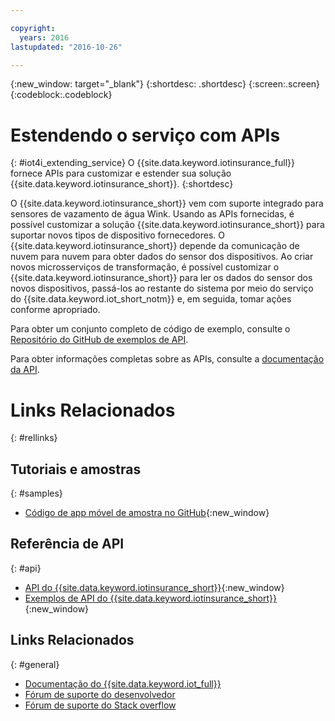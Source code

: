 ```yaml
---

copyright:
  years: 2016
lastupdated: "2016-10-26"

---
```




{:new_window: target="\_blank"}
{:shortdesc: .shortdesc}
{:screen:.screen}
{:codeblock:.codeblock}


# Estendendo o serviço com APIs
{: #iot4i_extending_service}
O {{site.data.keyword.iotinsurance_full}} fornece APIs para customizar e estender sua solução {{site.data.keyword.iotinsurance_short}}.
{:shortdesc}

O {{site.data.keyword.iotinsurance_short}} vem com suporte integrado para sensores de vazamento de água Wink. Usando as APIs fornecidas, é possível customizar a solução {{site.data.keyword.iotinsurance_short}} para suportar novos tipos de dispositivo fornecedores.
O {{site.data.keyword.iotinsurance_short}} depende da comunicação de nuvem para
nuvem para obter dados do sensor dos dispositivos. Ao criar novos microsserviços de
transformação, é possível customizar o {{site.data.keyword.iotinsurance_short}}
para ler os dados do sensor dos novos dispositivos, passá-los ao restante do sistema por
meio do serviço do {{site.data.keyword.iot_short_notm}} e, em seguida, tomar
ações conforme apropriado.

Para obter um conjunto completo de código de exemplo, consulte o
[Repositório
do GitHub de exemplos de API](https://github.com/IBM-Bluemix/iot4i-api-examples-nodejs/#iot-for-insurance-api-examples).

Para obter informações completas sobre as APIs, consulte a
[documentação da API](https://iot4i-api-docs.mybluemix.net/).


# Links Relacionados
{: #rellinks}

## Tutoriais e amostras
{: #samples}
* [Código de app móvel de amostra no GitHub](https://github.com/ibm-watson-iot/ioti-mobile){:new_window}

## Referência de API
{: #api}
* [API do {{site.data.keyword.iotinsurance_short}}](https://iot4i-api-docs.mybluemix.net/){:new_window}
* [Exemplos de API do {{site.data.keyword.iotinsurance_short}}](https://github.com/IBM-Bluemix/iot4i-api-examples-nodejs/#iot-for-insurance-api-examples){:new_window}

## Links Relacionados
{: #general}
* [Documentação do {{site.data.keyword.iot_full}}](https://console.ng.bluemix.net/docs/services/IoT/index.html)
* [Fórum de suporte do desenvolvedor](https://developer.ibm.com/answers/search.html?f=&type=question&redirect=search%2Fsearch&sort=relevance&q=%2B[iot]%20%2B[bluemix])
* [Fórum de suporte do Stack overflow](http://stackoverflow.com/questions/tagged/ibm-bluemix)
